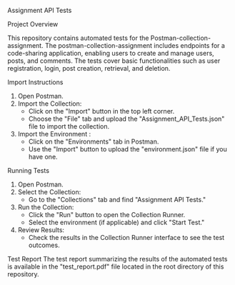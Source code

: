  Assignment API Tests

Project Overview

This repository contains automated tests for the Postman-collection-assignment. The postman-collection-assignment includes endpoints for a code-sharing application, enabling users to create and manage users, posts, and comments. The tests cover basic functionalities such as user registration, login, post creation, retrieval, and deletion.

 Import Instructions

1. Open Postman.
2. Import the Collection:
   - Click on the "Import" button in the top left corner.
   - Choose the "File" tab and upload the "Assignment_API_Tests.json" file to import the collection.
3. Import the Environment :
   - Click on the "Environments" tab in Postman.
   - Use the "Import" button to upload the "environment.json" file if you have one.

Running Tests

1. Open Postman.
2. Select the Collection:
   - Go to the "Collections" tab and find "Assignment API Tests."
3. Run the Collection:
   - Click the "Run" button to open the Collection Runner.
   - Select the environment (if applicable) and click "Start Test."
4. Review Results:
   - Check the results in the Collection Runner interface to see the test outcomes.

 Test Report
The test report summarizing the results of the automated tests is available in the "test_report.pdf" file located in the root directory of this repository. 
